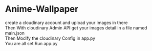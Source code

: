 # Anime-Wallpaper
create a cloudinary account and upload your images in there     
Then With cloudinary Admin API get your images detail in a file named main.json    
Then Modify the cloudinary Config in app.py     
You are all set Run app.py     
